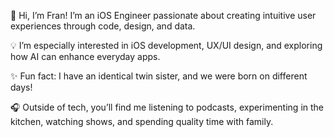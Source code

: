 👋 Hi, I’m Fran!
I’m an iOS Engineer passionate about creating intuitive user experiences through code, design, and data.

💡 I’m especially interested in iOS development, UX/UI design, and exploring how AI can enhance everyday apps.

✨ Fun fact: I have an identical twin sister, and we were born on different days!

🎧 Outside of tech, you’ll find me listening to podcasts, experimenting in the kitchen, watching shows, and spending quality time with family.
<!---
FranPrakash/FranPrakash is a ✨ special ✨ repository because its `README.md` (this file) appears on your GitHub profile.
You can click the Preview link to take a look at your changes.
--->
